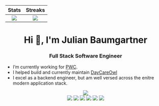 Stats                      |  Streaks 
:-------------------------:|:-------------------------:
![](https://github-readme-stats.vercel.app/api?username=hyptocrypto&show_icons=true&count_private=true&theme=tokyonight)  |  ![](https://github-readme-streak-stats.herokuapp.com/?user=hyptocrypto&show_icons=true&count_private=true&theme=tokyonight)



<h1 align="center">Hi 👋, I'm Julian Baumgartner</h1>
<h3 align="center">Full Stack Software Engineer</h3>

- I’m currently working for [PWC](https://www.pwc.com).
- I helped build and currently maintain [DayCareOwl](https://www.daycareowl.com)
- I excel as a backend engineer, but am well versed across the enitre modern application stack.

<div align="center">
 
 ![](https://img.shields.io/badge/Python-C0C0C0?style=for-the-badge&logo=python&logoColor=blue)  
 ![](https://img.shields.io/badge/Django-092E20?style=for-the-badge&logo=django&logoColor=green)
 ![](https://img.shields.io/badge/Flask-000000?style=for-the-badge&logo=flask&logoColor=white) 
 ![](https://img.shields.io/badge/React-20232A?style=for-the-badge&logo=react&logoColor=61DAFB)
 ![](https://img.shields.io/badge/Docker-2CA5E0?style=for-the-badge&logo=docker&logoColor=white)
 ![](https://img.shields.io/badge/Linux-FCC624?style=for-the-badge&logo=linux&logoColor=black)
 ![](https://img.shields.io/badge/Airflow-017CEE?style=for-the-badge&logo=Apache%20Airflow&logoColor=white)
 
</div>

